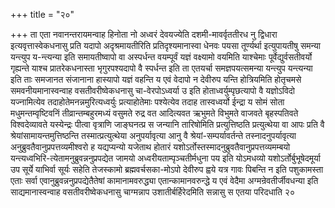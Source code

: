 +++
title = "२०"

+++
ता एता नवानन्तरायमन्वाह हिनोता नो अध्वरं देवयज्येति दशमी-मावर्वृततीरध नु
द्विधारा इत्यवृत्तास्वेकधनासु प्रति यदापो अदृश्रमायतीरिति
प्रतिदृश्यमानास्वा धेनवः पयसा तूर्ण्यर्था
इत्युपायतीषु समन्या यन्त्युप य-न्त्यन्या इति समायतीष्वापो वा
अस्पर्धन्त वयम्पूर्वं यज्ञं वक्ष्यामो वयमिति
याश्चेमाः पूर्वेद्युर्वसतीवर्यो गृह्यन्ते याश्च
प्रातरेकधनास्ता भृगुरपश्यदापो वै स्पर्धन्त इति ता
एतयर्चा समज्ञपयत्समन्या यन्त्युप यन्त्यन्या इति ताः समजानत
संजानाना हास्यापो यज्ञं वहन्ति य एवं वेदापो न देवीरुप यन्ति
होत्रियमिति होतृचमसे समवनीयमानास्वन्वाह वसतीवरीष्वेकधनासु
चा-वेरपोऽध्वर्या उ इति होताध्वर्युम्पृछत्यापो वै यज्ञोऽविदो
यज्नामित्येव तदाहोतेमनन्नमुरित्यध्वर्युः प्रत्याहोतेमाः
पश्येत्येव तदाह तास्वध्वर्यो ईन्द्रा य सोमं सोता
मधुमन्तम्वृष्टिवनिं तीव्रान्तम्बहुरमध्यं वसुमते
रुद्र वत आदित्यवत ऋभुमते विभुमते वाजवते बृहस्पतिवते
विश्वदेव्यावते यस्येन्द्रः पीत्वा वृत्राणि
जाङ्घनत्प्र स जन्यानि तारिषोमिति प्रत्युत्तिष्ठति
प्रत्युत्थेया वा आपः प्रति वै
श्रेयांसामायन्तमुत्तिष्ठन्ति
तस्मात्प्रत्युत्थेया अनुपर्यावृत्या आनु वै
श्रेयां-सम्पर्यावर्तन्ते तस्नादनुपर्यावृत्या
अनुब्रुवतैवानुप्रपत्तव्यमीश्वरो ह यद्यप्यन्यो यजेताथ
होतारं यशोऽर्तोस्तस्मादनुब्रुवतैवानुप्रपत्तव्यमम्बयो
यन्त्यध्वभिरि-त्येतामनुब्रुवन्ननुप्रपद्येत
जामयो अध्वरीयताम्पृञ्चतीर्मधुना पय इति योऽमधव्यो यशोऽर्तोर्बुभूषेदमूर्या
उप सूर्ये याभिर्वा सूर्यः सहेति तेजस्कामो ब्रह्मवर्चसका-मोऽपो देवीरुप
ह्वये यत्र गावः पिबन्ति न इति पशुकामस्ता एताः सर्वा
एवानुब्रुवन्ननुप्रपद्येतैतेषां
कामानामवरुद्ध्या एतान्कामानवरुन्द्धे य एवं
वेदैमा अग्मन्रेवतीर्जीवधन्या इति साद्यमानास्वन्वाह
वसतीवरीष्वेकधनासु चाग्मन्नाप उशातीर्बर्हिरेदमिति सन्नासु स एतया परिदधाति २०




